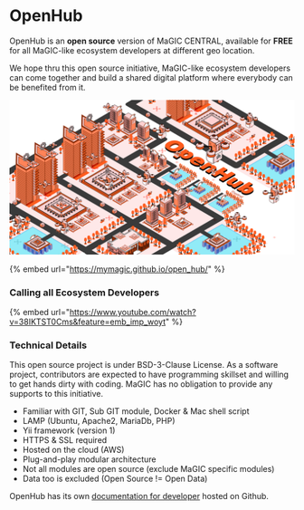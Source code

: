 # OpenHub

OpenHub is an **open source** version of MaGIC CENTRAL, available for **FREE** for all MaGIC-like ecosystem developers at different geo location.&#x20;

We hope thru this open source initiative, MaGIC-like ecosystem developers can come together and build a shared digital platform where everybody can be benefited from it.

![](../.gitbook/assets/mainillus-1-.png)

{% embed url="https://mymagic.github.io/open_hub/" %}

### Calling all Ecosystem Developers

{% embed url="https://www.youtube.com/watch?v=38IKTST0Cms&feature=emb_imp_woyt" %}

### Technical Details

This open source project is under BSD-3-Clause License. As a software project, contributors are expected to have programming skillset and willing to get hands dirty with coding. MaGIC has no obligation to provide any supports to this initiative.

* Familiar with GIT, Sub GIT module, Docker & Mac shell script
* LAMP (Ubuntu, Apache2, MariaDb, PHP)
* Yii framework (version 1)
* HTTPS  & SSL required
* Hosted on the cloud (AWS)
* Plug-and-play modular architecture&#x20;
* Not all modules are open source (exclude MaGIC specific modules)
* Data too is excluded (Open Source != Open Data)

OpenHub has its own [documentation for developer](https://github.com/mymagic/open\_hub/wiki) hosted on Github.

